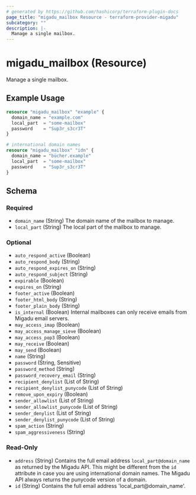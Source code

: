 ```yaml
---
# generated by https://github.com/hashicorp/terraform-plugin-docs
page_title: "migadu_mailbox Resource - terraform-provider-migadu"
subcategory: ""
description: |-
  Manage a single mailbox.
---
```


# migadu_mailbox (Resource)

Manage a single mailbox.

## Example Usage

```terraform
resource "migadu_mailbox" "example" {
  domain_name = "example.com"
  local_part  = "some-mailbox"
  password    = "Sup3r_s3cr3T"
}

# international domain names
resource "migadu_mailbox" "idn" {
  domain_name = "bücher.example"
  local_part  = "some-mailbox"
  password    = "Sup3r_s3cr3T"
}
```

<!-- schema generated by tfplugindocs -->
## Schema

### Required

- `domain_name` (String) The domain name of the mailbox to manage.
- `local_part` (String) The local part of the mailbox to manage.

### Optional

- `auto_respond_active` (Boolean)
- `auto_respond_body` (String)
- `auto_respond_expires_on` (String)
- `auto_respond_subject` (String)
- `expirable` (Boolean)
- `expires_on` (String)
- `footer_active` (Boolean)
- `footer_html_body` (String)
- `footer_plain_body` (String)
- `is_internal` (Boolean) Internal mailboxes can only receive emails from Migadu email servers.
- `may_access_imap` (Boolean)
- `may_access_manage_sieve` (Boolean)
- `may_access_pop3` (Boolean)
- `may_receive` (Boolean)
- `may_send` (Boolean)
- `name` (String)
- `password` (String, Sensitive)
- `password_method` (String)
- `password_recovery_email` (String)
- `recipient_denylist` (List of String)
- `recipient_denylist_punycode` (List of String)
- `remove_upon_expiry` (Boolean)
- `sender_allowlist` (List of String)
- `sender_allowlist_punycode` (List of String)
- `sender_denylist` (List of String)
- `sender_denylist_punycode` (List of String)
- `spam_action` (String)
- `spam_aggressiveness` (String)

### Read-Only

- `address` (String) Contains the full email address `local_part@domain_name` as returned by the Migadu API. This might be different from the `id` attribute in case you are using international domain names. The Migadu API always returns the punycode version of a domain.
- `id` (String) Contains the full email address 'local_part@domain_name'.



